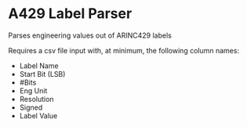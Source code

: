 # A429 Label Parser

Parses engineering values out of ARINC429 labels

Requires a csv file input with, at minimum, the following column names:
  - Label Name
  - Start Bit (LSB)
  - #Bits
  - Eng Unit
  - Resolution
  - Signed
  - Label Value